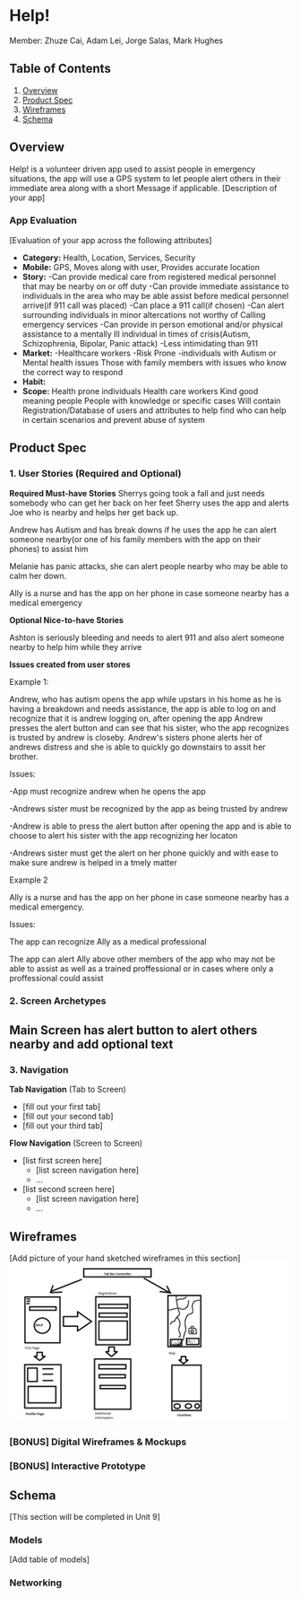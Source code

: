 

# Help!
Member: Zhuze Cai, Adam Lei, Jorge Salas, Mark Hughes
## Table of Contents
1. [Overview](#Overview)
1. [Product Spec](#Product-Spec)
1. [Wireframes](#Wireframes)
2. [Schema](#Schema)

## Overview
Help! is a volunteer driven app used to assist people
in emergency situations, the app will use a GPS system to let
people alert others in their immediate area along with a short 
Message if applicable. 
[Description of your app]

### App Evaluation
[Evaluation of your app across the following attributes]
- **Category:**
Health, Location, Services, Security
- **Mobile:**
GPS, Moves along with user, Provides accurate location
- **Story:**
-Can provide medical care from registered medical personnel 
that may be nearby on or off duty
-Can provide immediate assistance to individuals in the area who may
be able assist before medical personnel arrive(if 911 call was placed)
-Can place a 911 call(if chosen)
-Can alert surrounding individuals in minor altercations not worthy of
Calling emergency services
-Can provide in person emotional and/or physical assistance to a mentally
Ill individual in times of crisis(Autism, Schizophrenia, Bipolar, Panic attack)
-Less intimidating than 911
- **Market:**
-Healthcare workers
-Risk Prone
-individuals with Autism or Mental health issues
Those with family members with issues who know the correct way to respond
- **Habit:**
- **Scope:**
Health prone individuals 
Health care workers
Kind good meaning people 
People with knowledge or specific cases
Will contain Registration/Database of users and attributes to help find who can help
in certain scenarios and prevent abuse of system

## Product Spec

### 1. User Stories (Required and Optional)

**Required Must-have Stories**
Sherrys going took a fall and just needs somebody who can get her back on her feet Sherry uses the app and alerts Joe who is nearby and helps her get back up.

Andrew has Autism and has break downs if he uses the app he can alert someone nearby(or one of his family members with the app on their phones) to assist him

Melanie has panic attacks, she can alert people nearby who may be able to calm her down.

Ally is a nurse and has the app on her phone in case someone nearby has a medical emergency


**Optional Nice-to-have Stories**

Ashton is seriously bleeding and needs to alert 911 and also alert someone nearby to help him while they arrive
	

**Issues created from user stores**

Example 1:

Andrew, who has autism opens the app while upstars in his home as he is having a breakdown and needs assistance, the app is able to log on and recognize that it is andrew logging on, after opening the app Andrew presses the alert button and can see that his sister, who the app recognizes is trusted by andrew is closeby. Andrew's sisters phone alerts her of andrews distress and she is able to quickly go downstairs to assit her brother.

Issues:

-App must recognize andrew when he opens the app

-Andrews sister must be recognized by the app as being trusted by andrew

-Andrew is able to press the alert button after opening the app and is able to choose to alert his sister with the app recognizing her locaton

-Andrews sister must get the alert on her phone quickly and with ease to make sure andrew is helped in a tmely matter

Example 2

Ally is a nurse and has the app on her phone in case someone nearby has a medical emergency.

Issues:

The app can recognize Ally as a medical professional

The app can alert Ally above other members of the app who may not be able to assist as well as a trained proffessional or in cases where only a proffessional could assist
### 2. Screen Archetypes

Main Screen has alert button to alert others nearby and add optional text
-

### 3. Navigation

**Tab Navigation** (Tab to Screen)

* [fill out your first tab]
* [fill out your second tab]
* [fill out your third tab]

**Flow Navigation** (Screen to Screen)

* [list first screen here]
   * [list screen navigation here]
   * ...
* [list second screen here]
   * [list screen navigation here]
   * ...

## Wireframes
[Add picture of your hand sketched wireframes in this section]
<img src="https://github.com/NDNU-IOS-2020-Group2/Help/blob/master/Wireframes.png" width=600>

### [BONUS] Digital Wireframes & Mockups

### [BONUS] Interactive Prototype

## Schema 
[This section will be completed in Unit 9]
### Models
[Add table of models]
### Networking
